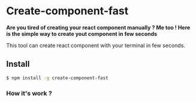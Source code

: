 # Create-component-fast

**Are you tired of creating your react component manually ? Me too ! Here is the simple way to create yout component in few seconds**

This tool can create react component with your terminal in few seconds.

## Install

```sh
$ npm install -g create-component-fast
```

### How it's work ?
